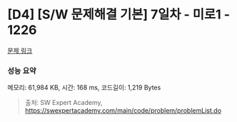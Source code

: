 # [D4] [S/W 문제해결 기본] 7일차 - 미로1 - 1226 

[문제 링크](https://swexpertacademy.com/main/code/problem/problemDetail.do?contestProbId=AV14vXUqAGMCFAYD) 

### 성능 요약

메모리: 61,984 KB, 시간: 168 ms, 코드길이: 1,219 Bytes



> 출처: SW Expert Academy, https://swexpertacademy.com/main/code/problem/problemList.do